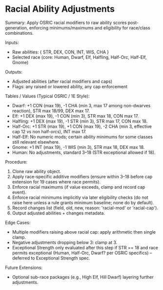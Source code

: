 # Racial Ability Adjustments

Summary: Apply OSRIC racial modifiers to raw ability scores post-generation, enforcing minimums/maximums and eligibility for race/class combinations.

Inputs:
- Raw abilities: { STR, DEX, CON, INT, WIS, CHA }
- Selected race (core: Human, Dwarf, Elf, Halfling, Half-Orc, Half-Elf, Gnome)

Outputs:
- Adjusted abilities (after racial modifiers and caps)
- Flags: any raised or lowered ability, any cap enforcement

Tables / Values (Typical OSRIC / 1E Style):
- Dwarf: +1 CON (max 19), -1 CHA (min 3, max 17 among non-dwarves reaction), STR max 18/99, DEX max 17.
- Elf: +1 DEX (max 19), -1 CON (min 3), STR max 18, CON max 17.
- Halfling: +1 DEX (max 19), -1 STR (min 3), STR max 17, CON max 18.
- Half-Orc: +1 STR (max 19), +1 CON (max 19), -2 CHA (min 3, effective cap 12 vs non half-orcs), INT max 17.
- Half-Elf: No numeric mods; certain ability minimums for some classes still relevant elsewhere.
- Gnome: +1 INT (max 19), -1 WIS (min 3), STR max 18, DEX max 18.
- Human: No adjustments, standard 3–18 (STR exceptional allowed if 18).

Procedure:
1. Clone raw ability object.
2. Apply race-specific additive modifiers (ensure within 3–18 before cap extension for 19 cases where race permits).
3. Enforce racial maximums (if value exceeds, clamp and record cap event).
4. Enforce racial minimums implicitly via later eligibility checks (do not raise here unless a rule grants minimum baseline; none do by default).
5. Record changes list (field, old, new, reason: 'racial-mod' or 'racial-cap').
6. Output adjusted abilities + changes metadata.

Edge Cases:
- Multiple modifiers raising above racial cap: apply arithmetic then single clamp.
- Negative adjustments dropping below 3: clamp at 3.
- Exceptional Strength only evaluated after this step if STR == 18 and race permits exceptional (Human, Half-Orc, Dwarf? per OSRIC specifics) – deferred to Exceptional Strength spec.

Future Extensions:
- Optional sub-race packages (e.g., High Elf, Hill Dwarf) layering further adjustments.
